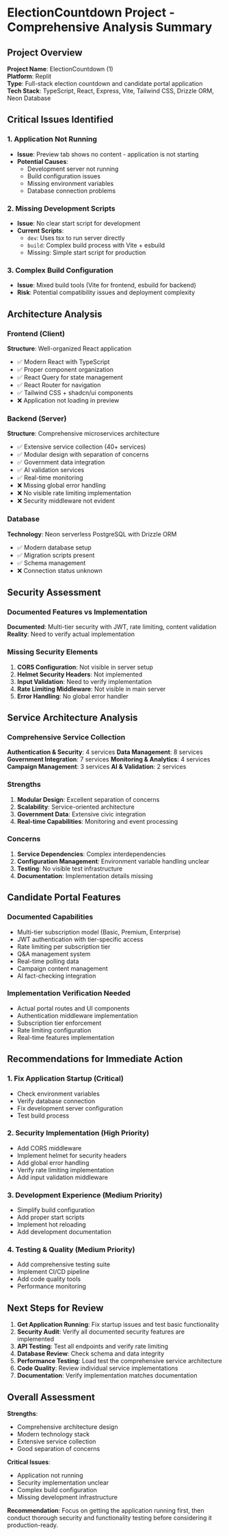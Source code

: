 # ElectionCountdown Project - Comprehensive Analysis Summary

## Project Overview
**Project Name**: ElectionCountdown (1)  
**Platform**: Replit  
**Type**: Full-stack election countdown and candidate portal application  
**Tech Stack**: TypeScript, React, Express, Vite, Tailwind CSS, Drizzle ORM, Neon Database

## Critical Issues Identified

### 1. Application Not Running
- **Issue**: Preview tab shows no content - application is not starting
- **Potential Causes**: 
  - Development server not running
  - Build configuration issues
  - Missing environment variables
  - Database connection problems

### 2. Missing Development Scripts
- **Issue**: No clear start script for development
- **Current Scripts**: 
  - `dev`: Uses tsx to run server directly
  - `build`: Complex build process with Vite + esbuild
  - Missing: Simple start script for production

### 3. Complex Build Configuration
- **Issue**: Mixed build tools (Vite for frontend, esbuild for backend)
- **Risk**: Potential compatibility issues and deployment complexity

## Architecture Analysis

### Frontend (Client)
**Structure**: Well-organized React application
- ✅ Modern React with TypeScript
- ✅ Proper component organization
- ✅ React Query for state management
- ✅ React Router for navigation
- ✅ Tailwind CSS + shadcn/ui components
- ❌ Application not loading in preview

### Backend (Server)
**Structure**: Comprehensive microservices architecture
- ✅ Extensive service collection (40+ services)
- ✅ Modular design with separation of concerns
- ✅ Government data integration
- ✅ AI validation services
- ✅ Real-time monitoring
- ❌ Missing global error handling
- ❌ No visible rate limiting implementation
- ❌ Security middleware not evident

### Database
**Technology**: Neon serverless PostgreSQL with Drizzle ORM
- ✅ Modern database setup
- ✅ Migration scripts present
- ✅ Schema management
- ❌ Connection status unknown

## Security Assessment

### Documented Features vs Implementation
**Documented**: Multi-tier security with JWT, rate limiting, content validation
**Reality**: Need to verify actual implementation

### Missing Security Elements
1. **CORS Configuration**: Not visible in server setup
2. **Helmet Security Headers**: Not implemented
3. **Input Validation**: Need to verify implementation
4. **Rate Limiting Middleware**: Not visible in main server
5. **Error Handling**: No global error handler

## Service Architecture Analysis

### Comprehensive Service Collection
**Authentication & Security**: 4 services
**Data Management**: 8 services  
**Government Integration**: 7 services
**Monitoring & Analytics**: 4 services
**Campaign Management**: 3 services
**AI & Validation**: 2 services

### Strengths
1. **Modular Design**: Excellent separation of concerns
2. **Scalability**: Service-oriented architecture
3. **Government Data**: Extensive civic integration
4. **Real-time Capabilities**: Monitoring and event processing

### Concerns
1. **Service Dependencies**: Complex interdependencies
2. **Configuration Management**: Environment variable handling unclear
3. **Testing**: No visible test infrastructure
4. **Documentation**: Implementation details missing

## Candidate Portal Features

### Documented Capabilities
- Multi-tier subscription model (Basic, Premium, Enterprise)
- JWT authentication with tier-specific access
- Rate limiting per subscription tier
- Q&A management system
- Real-time polling data
- Campaign content management
- AI fact-checking integration

### Implementation Verification Needed
- Actual portal routes and UI components
- Authentication middleware implementation
- Subscription tier enforcement
- Rate limiting configuration
- Real-time features implementation

## Recommendations for Immediate Action

### 1. Fix Application Startup (Critical)
- Check environment variables
- Verify database connection
- Fix development server configuration
- Test build process

### 2. Security Implementation (High Priority)
- Add CORS middleware
- Implement helmet for security headers
- Add global error handling
- Verify rate limiting implementation
- Add input validation middleware

### 3. Development Experience (Medium Priority)
- Simplify build configuration
- Add proper start scripts
- Implement hot reloading
- Add development documentation

### 4. Testing & Quality (Medium Priority)
- Add comprehensive testing suite
- Implement CI/CD pipeline
- Add code quality tools
- Performance monitoring

## Next Steps for Review

1. **Get Application Running**: Fix startup issues and test basic functionality
2. **Security Audit**: Verify all documented security features are implemented
3. **API Testing**: Test all endpoints and verify rate limiting
4. **Database Review**: Check schema and data integrity
5. **Performance Testing**: Load test the comprehensive service architecture
6. **Code Quality**: Review individual service implementations
7. **Documentation**: Verify implementation matches documentation

## Overall Assessment

**Strengths**:
- Comprehensive architecture design
- Modern technology stack
- Extensive service collection
- Good separation of concerns

**Critical Issues**:
- Application not running
- Security implementation unclear
- Complex build configuration
- Missing development infrastructure

**Recommendation**: Focus on getting the application running first, then conduct thorough security and functionality testing before considering it production-ready.

